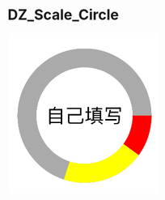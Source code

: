 # DZ_Scale_Circle

![image](https://github.com/wblt/DZ_Scale_Circle/blob/master/df617e59de33b49220b0ed712b6cac45.png)
